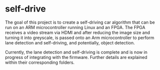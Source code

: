 # self-drive

The goal of this project is to create a self-driving car algorithm that can be run on an ARM microcontroller running Linux and an FPGA.
The FPGA receives a video stream via HDMI and after reducing the image size and turning it into greyscale, 
is passed onto an Arm microcontroller to perform lane detection and self-driving, and potentially, object detection.

Currently, the lane detection and self-driving is complete and is now in progress of integrating with the firmware.
Further details are explained within their corresponding folders.
